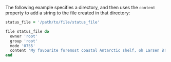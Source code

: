 The following example specifies a directory, and then uses the `content`
property to add a string to the file created in that directory:

``` ruby
status_file = '/path/to/file/status_file'

file status_file do
  owner 'root'
  group 'root'
  mode '0755'
  content 'My favourite foremost coastal Antarctic shelf, oh Larsen B!'
end
```
